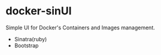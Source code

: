 docker-sinUI
============
Simple UI for Docker's Containers and Images management.

* Sinatra(ruby)
* Bootstrap
